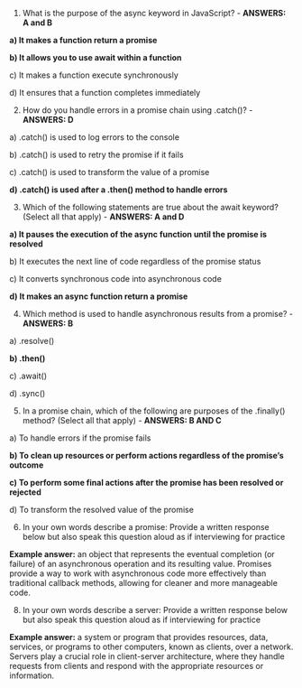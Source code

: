 1. What is the purpose of the async keyword in JavaScript? - **ANSWERS: A and B**

  **a) It makes a function return a promise**
  
  **b) It allows you to use await within a function**
  
  c) It makes a function execute synchronously
  
  d) It ensures that a function completes immediately



2. How do you handle errors in a promise chain using .catch()? - **ANSWERS: D**

  a) .catch() is used to log errors to the console
  
  b) .catch() is used to retry the promise if it fails
  
  c) .catch() is used to transform the value of a promise
  
  **d) .catch() is used after a .then() method to handle errors**



3. Which of the following statements are true about the await keyword? (Select all that apply) - **ANSWERS: A and D**

  **a) It pauses the execution of the async function until the promise is resolved**
  
  b) It executes the next line of code regardless of the promise status
  
  c) It converts synchronous code into asynchronous code
  
  **d) It makes an async function return a promise**



4. Which method is used to handle asynchronous results from a promise? - **ANSWERS: B**

  a) .resolve()
  
  **b) .then()**
  
  c) .await()
  
  d) .sync()



5. In a promise chain, which of the following are purposes of the .finally() method? (Select all that apply) - **ANSWERS: B AND C**

  a) To handle errors if the promise fails
  
  **b) To clean up resources or perform actions regardless of the promise’s outcome**
  
  **c) To perform some final actions after the promise has been resolved or rejected**
  
  d) To transform the resolved value of the promise



6. In your own words describe a promise:
Provide a written response below but also speak this question aloud as if interviewing for practice

**Example answer:** an object that represents the eventual completion (or failure) of an asynchronous operation and its resulting value. Promises provide a way to work with asynchronous code more effectively than traditional callback methods, allowing for cleaner and more manageable code.


8. In your own words describe a server:
Provide a written response below but also speak this question aloud as if interviewing for practice

**Example answer:** a system or program that provides resources, data, services, or programs to other computers, known as clients, over a network. Servers play a crucial role in client-server architecture, where they handle requests from clients and respond with the appropriate resources or information.
